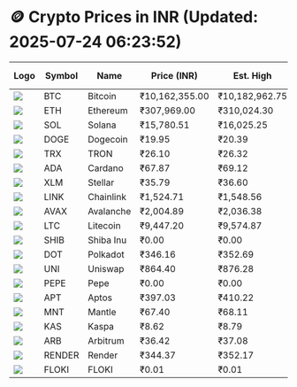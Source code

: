 # 🪙 Crypto Prices in INR (Updated: 2025-07-24 06:23:52)

| Logo | Symbol | Name       | Price (INR) | Est. High | Est. Low | Gross Profit | Fees | Net Profit | ROI % |
|------|--------|------------|-------------|-----------|----------|---------------|------|-------------|--------|
| ![](https://coin-images.coingecko.com/coins/images/1/large/bitcoin.png?1696501400) | BTC    | Bitcoin    | ₹10,162,355.00 | ₹10,182,962.75 | ₹10,141,747.25 | ₹406.39 | ₹200.00 | ₹206.39 | 0.21% |
| ![](https://coin-images.coingecko.com/coins/images/279/large/ethereum.png?1696501628) | ETH    | Ethereum   | ₹307,969.00 | ₹310,024.30 | ₹305,913.70 | ₹1,343.71 | ₹200.00 | ₹1,143.71 | 1.14% |
| ![](https://coin-images.coingecko.com/coins/images/4128/large/solana.png?1718769756) | SOL    | Solana     | ₹15,780.51 | ₹16,025.25 | ₹15,535.77 | ₹3,150.61 | ₹200.00 | ₹2,950.61 | 2.95% |
| ![](https://coin-images.coingecko.com/coins/images/5/large/dogecoin.png?1696501409) | DOGE   | Dogecoin   | ₹19.95 | ₹20.39 | ₹19.51 | ₹4,552.45 | ₹200.00 | ₹4,352.45 | 4.35% |
| ![](https://coin-images.coingecko.com/coins/images/1094/large/tron-logo.png?1696502193) | TRX    | TRON       | ₹26.10 | ₹26.32 | ₹25.88 | ₹1,668.98 | ₹200.00 | ₹1,468.98 | 1.47% |
| ![](https://coin-images.coingecko.com/coins/images/975/large/cardano.png?1696502090) | ADA    | Cardano    | ₹67.87 | ₹69.12 | ₹66.62 | ₹3,741.92 | ₹200.00 | ₹3,541.92 | 3.54% |
| ![](https://coin-images.coingecko.com/coins/images/100/large/fmpFRHHQ_400x400.jpg?1735231350) | XLM    | Stellar    | ₹35.79 | ₹36.60 | ₹34.98 | ₹4,631.22 | ₹200.00 | ₹4,431.22 | 4.43% |
| ![](https://coin-images.coingecko.com/coins/images/877/large/chainlink-new-logo.png?1696502009) | LINK   | Chainlink  | ₹1,524.71 | ₹1,548.56 | ₹1,500.86 | ₹3,177.57 | ₹200.00 | ₹2,977.57 | 2.98% |
| ![](https://coin-images.coingecko.com/coins/images/12559/large/Avalanche_Circle_RedWhite_Trans.png?1696512369) | AVAX   | Avalanche  | ₹2,004.89 | ₹2,036.38 | ₹1,973.40 | ₹3,191.86 | ₹200.00 | ₹2,991.86 | 2.99% |
| ![](https://coin-images.coingecko.com/coins/images/2/large/litecoin.png?1696501400) | LTC    | Litecoin   | ₹9,447.20 | ₹9,574.87 | ₹9,319.53 | ₹2,739.92 | ₹200.00 | ₹2,539.92 | 2.54% |
| ![](https://coin-images.coingecko.com/coins/images/11939/large/shiba.png?1696511800) | SHIB   | Shiba Inu  | ₹0.00 | ₹0.00 | ₹0.00 | ₹4,243.67 | ₹200.00 | ₹4,043.67 | 4.04% |
| ![](https://coin-images.coingecko.com/coins/images/12171/large/polkadot.png?1696512008) | DOT    | Polkadot   | ₹346.16 | ₹352.69 | ₹339.63 | ₹3,843.26 | ₹200.00 | ₹3,643.26 | 3.64% |
| ![](https://coin-images.coingecko.com/coins/images/12504/large/uniswap-logo.png?1720676669) | UNI    | Uniswap    | ₹864.40 | ₹876.28 | ₹852.52 | ₹2,787.74 | ₹200.00 | ₹2,587.74 | 2.59% |
| ![](https://coin-images.coingecko.com/coins/images/29850/large/pepe-token.jpeg?1696528776) | PEPE   | Pepe       | ₹0.00 | ₹0.00 | ₹0.00 | ₹4,574.83 | ₹200.00 | ₹4,374.83 | 4.37% |
| ![](https://coin-images.coingecko.com/coins/images/26455/large/aptos_round.png?1696525528) | APT    | Aptos      | ₹397.03 | ₹410.22 | ₹383.84 | ₹6,872.39 | ₹200.00 | ₹6,672.39 | 6.67% |
| ![](https://coin-images.coingecko.com/coins/images/30980/large/Mantle-Logo-mark.png?1739213200) | MNT    | Mantle     | ₹67.40 | ₹68.11 | ₹66.69 | ₹2,123.19 | ₹200.00 | ₹1,923.19 | 1.92% |
| ![](https://coin-images.coingecko.com/coins/images/25751/large/kaspa-icon-exchanges.png?1696524837) | KAS    | Kaspa      | ₹8.62 | ₹8.79 | ₹8.45 | ₹4,047.82 | ₹200.00 | ₹3,847.82 | 3.85% |
| ![](https://coin-images.coingecko.com/coins/images/16547/large/arb.jpg?1721358242) | ARB    | Arbitrum   | ₹36.42 | ₹37.08 | ₹35.76 | ₹3,674.19 | ₹200.00 | ₹3,474.19 | 3.47% |
| ![](https://coin-images.coingecko.com/coins/images/11636/large/rndr.png?1696511529) | RENDER | Render     | ₹344.37 | ₹352.17 | ₹336.57 | ₹4,634.99 | ₹200.00 | ₹4,434.99 | 4.43% |
| ![](https://coin-images.coingecko.com/coins/images/16746/large/PNG_image.png?1696516318) | FLOKI  | FLOKI      | ₹0.01 | ₹0.01 | ₹0.01 | ₹6,157.68 | ₹200.00 | ₹5,957.68 | 5.96% |
